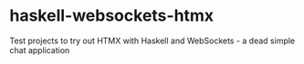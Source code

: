 # haskell-websockets-htmx
Test projects to try out HTMX with Haskell and WebSockets - a dead simple chat application
